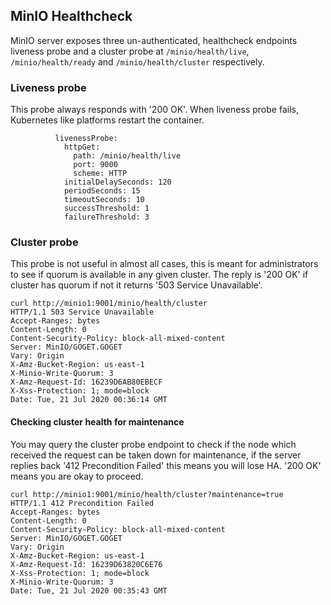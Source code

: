 ## MinIO Healthcheck

MinIO server exposes three un-authenticated, healthcheck endpoints liveness probe and a cluster probe at `/minio/health/live`, `/minio/health/ready` and `/minio/health/cluster` respectively.

### Liveness probe

This probe always responds with '200 OK'. When liveness probe fails, Kubernetes like platforms restart the container.

```
          livenessProbe:
            httpGet:
              path: /minio/health/live
              port: 9000
              scheme: HTTP
            initialDelaySeconds: 120
            periodSeconds: 15
            timeoutSeconds: 10
            successThreshold: 1
            failureThreshold: 3
```

### Cluster probe
This probe is not useful in almost all cases, this is meant for administrators to see if quorum is available in any given cluster. The reply is '200 OK' if cluster has quorum if not it returns '503 Service Unavailable'.

```
curl http://minio1:9001/minio/health/cluster
HTTP/1.1 503 Service Unavailable
Accept-Ranges: bytes
Content-Length: 0
Content-Security-Policy: block-all-mixed-content
Server: MinIO/GOGET.GOGET
Vary: Origin
X-Amz-Bucket-Region: us-east-1
X-Minio-Write-Quorum: 3
X-Amz-Request-Id: 16239D6AB80EBECF
X-Xss-Protection: 1; mode=block
Date: Tue, 21 Jul 2020 00:36:14 GMT
```

#### Checking cluster health for maintenance
You may query the cluster probe endpoint to check if the node which received the request can be taken down for maintenance, if the server replies back '412 Precondition Failed' this means you will lose HA. '200 OK' means you are okay to proceed.

```
curl http://minio1:9001/minio/health/cluster?maintenance=true
HTTP/1.1 412 Precondition Failed
Accept-Ranges: bytes
Content-Length: 0
Content-Security-Policy: block-all-mixed-content
Server: MinIO/GOGET.GOGET
Vary: Origin
X-Amz-Bucket-Region: us-east-1
X-Amz-Request-Id: 16239D63820C6E76
X-Xss-Protection: 1; mode=block
X-Minio-Write-Quorum: 3
Date: Tue, 21 Jul 2020 00:35:43 GMT
```
